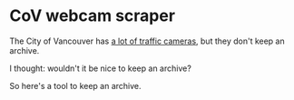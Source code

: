 # CoV webcam scraper

The City of Vancouver has [a lot of traffic cameras](https://vancouver.ca/streets-transportation/traffic-cameras.aspx),
but they don't keep an archive.

I thought: wouldn't it be nice to keep an archive?

So here's a tool to keep an archive.
